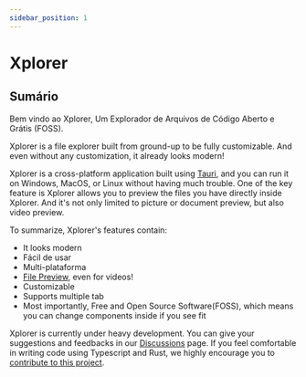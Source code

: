 ```yaml
---
sidebar_position: 1
---
```


# Xplorer

## Sumário

Bem vindo ao Xplorer, Um Explorador de Arquivos de Código Aberto e Grátis (FOSS).

Xplorer is a file explorer built from ground-up to be fully customizable. And even without any customization, it already looks modern!

Xplorer is a cross-platform application built using [Tauri](https://tauri.studio), and you can run it on Windows, MacOS, or Linux without having much trouble. One of the key feature is Xplorer allows you to preview the files you have directly inside Xplorer. And it's not only limited to picture or document preview, but also video preview.

To summarize, Xplorer's features contain:

-   It looks modern
-   Fácil de usar
-   Multi-plataforma
-   [File Preview](https://xplorer.space/docs/guides/operation/#preview-file), even for videos!
-   Customizable
-   Supports multiple tab
-   Most importantly, Free and Open Source Software(FOSS), which means you can change components inside if you see fit

Xplorer is currently under heavy development. You can give your suggestions and feedbacks in our [Discussions](https://github.com/kimlimjustin/xplorer/discussions/) page. If you feel comfortable in writing code using Typescript and Rust, we highly encourage you to [contribute to this project](https://xplorer.space/community/Contributing/).
